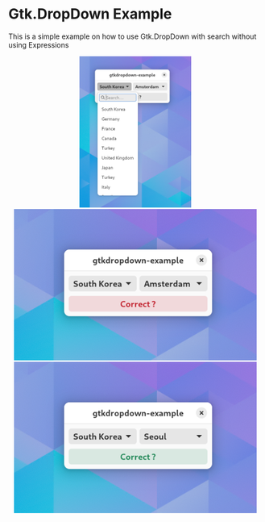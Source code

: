 # Gtk.DropDown Example

This is a simple example on how to use Gtk.DropDown with search without using Expressions

</p>
  <div align="center">
  <img src="data/resources/screenshot 1.png" height="300"/>
  <img src="data/resources/screenshot 2.png" height="300"/>
  <img src="data/resources/screenshot 3.png" height="300"/>
  </div>
